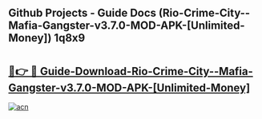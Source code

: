 ## Github Projects - Guide Docs (Rio-Crime-City--Mafia-Gangster-v3.7.0-MOD-APK-[Unlimited-Money]) 1q8x9

# <h2><a href="https://apkcomod.com?title=Rio-Crime-City--Mafia-Gangster-v3.7.0-MOD-APK-[Unlimited-Money]">🔗👉 🔴 Guide-Download-Rio-Crime-City--Mafia-Gangster-v3.7.0-MOD-APK-[Unlimited-Money] </a></h2>

[![acn](https://github.com/user-attachments/assets/0f9c940e-d8b0-45ae-aac7-cd30a18b3e1c)](https://apkcomod.com?title=Rio-Crime-City--Mafia-Gangster-v3.7.0-MOD-APK-[Unlimited-Money])
